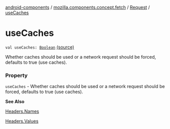 [android-components](../../index.md) / [mozilla.components.concept.fetch](../index.md) / [Request](index.md) / [useCaches](./use-caches.md)

# useCaches

`val useCaches: `[`Boolean`](https://kotlinlang.org/api/latest/jvm/stdlib/kotlin/-boolean/index.html) [(source)](https://github.com/mozilla-mobile/android-components/blob/master/components/concept/fetch/src/main/java/mozilla/components/concept/fetch/Request.kt#L48)

Whether caches should be used or a network request
should be forced, defaults to true (use caches).

### Property

`useCaches` - Whether caches should be used or a network request
should be forced, defaults to true (use caches).

**See Also**

[Headers.Names](../-headers/-names/index.md)

[Headers.Values](../-headers/-values/index.md)

